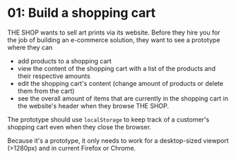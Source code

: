 # 01: Build a shopping cart

THE SHOP wants to sell art prints via its website. Before they hire you for the job of building an e-commerce solution, 
they want to see a prototype where they can 

- add products to a shopping cart
- view the content of the shopping cart with a list of the products and their respective amounts
- edit the shopping cart's content (change amount of products or delete them from the cart)
- see the overall amount of items that are currently in the shopping cart in the website's header when they browse THE SHOP.

The prototype should use `localStorage` to keep track of a customer's shopping cart even when they close the browser.

Because it's a prototype, it only needs to work for a desktop-sized viewport (>1280px) and in current Firefox or Chrome.  